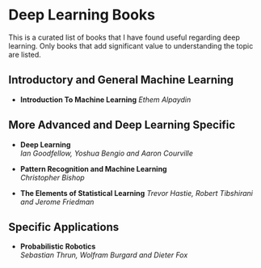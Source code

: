 # Deep Learning Books

This is a curated list of books that I have found useful regarding
deep learning.  Only books that add significant value to understanding
the topic are listed.



## Introductory and General Machine Learning

  * __Introduction To Machine Learning__
    _Ethem Alpaydin_
    
    
    
## More Advanced and Deep Learning Specific

  * __Deep Learning__  
    _Ian Goodfellow, Yoshua Bengio and Aaron Courville_  
 
  * __Pattern Recognition and Machine Learning__  
    _Christopher Bishop_ 
    
  * __The Elements of Statistical Learning__
    _Trevor Hastie, Robert Tibshirani and Jerome Friedman_
    


## Specific Applications

  * __Probabilistic Robotics__  
    _Sebastian Thrun, Wolfram Burgard and Dieter Fox_
    
